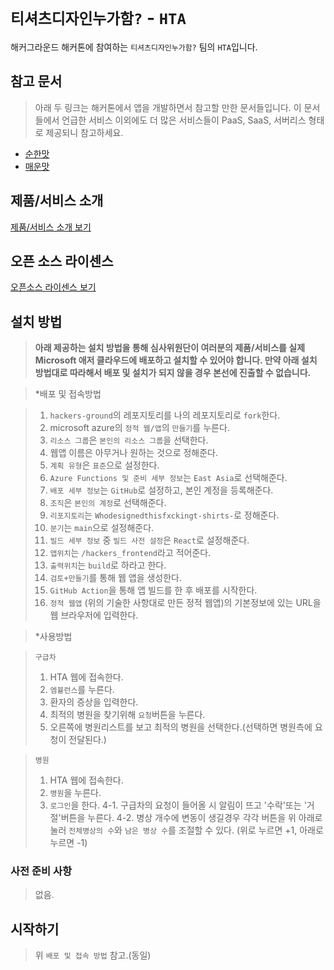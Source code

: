 # `티셔츠디자인누가함?` - `HTA`

해커그라운드 해커톤에 참여하는 `티셔츠디자인누가함?` 팀의 `HTA`입니다.

## 참고 문서

> 아래 두 링크는 해커톤에서 앱을 개발하면서 참고할 만한 문서들입니다. 이 문서들에서 언급한 서비스 이외에도 더 많은 서비스들이 PaaS, SaaS, 서버리스 형태로 제공되니 참고하세요.

- [순한맛](./REFERENCES_BASIC.md)
- [매운맛](./REFERENCES_ADVANCED.md)

## 제품/서비스 소개

<!-- 아래 링크는 지우지 마세요 -->
[제품/서비스 소개 보기](TOPIC.md)
<!-- 위 링크는 지우지 마세요 -->

## 오픈 소스 라이센스

<!-- 아래 링크는 지우지 마세요 -->
[오픈소스 라이센스 보기](./LICENSE)
<!-- 위 링크는 지우지 마세요 -->

## 설치 방법

> **아래 제공하는 설치 방법을 통해 심사위원단이 여러분의 제품/서비스를 실제 Microsoft 애저 클라우드에 배포하고 설치할 수 있어야 합니다. 만약 아래 설치 방법대로 따라해서 배포 및 설치가 되지 않을 경우 본선에 진출할 수 없습니다.**

> *배포 및 접속방법

> 1. `hackers-ground`의 레포지토리를 나의 레포지토리로 `fork`한다.
> 2. microsoft azure의 `정적 웹/앱`의 `만들기`를 누른다.
> 3. `리소스 그룹`은 `본인의 리소스 그룹`을 선택한다.
> 4. 웹앱 이름은 아무거나 원하는 것으로 정해준다.
> 5. `계획 유형`은 `표준`으로 설정한다.
> 6. `Azure Functions 및 준비 세부 정보`는 `East Asia`로 선택해준다.
> 7. `배포 세부 정보`는 `GitHub`로 설정하고, 본인 계정을 등록해준다.
> 8. `조직`은 `본인의 계정`로 선택해준다.
> 9. `리포지토리`는 `Whodesignedthisfxckingt-shirts-`로 정해준다.
> 10. `분기`는 `main`으로 설정해준다.
> 11. `빌드 세부 정보` 중 `빌드 사전 설정`은 `React`로 설정해준다.
> 12. `앱위치`는 `/hackers_frontend`라고 적어준다.
> 13. `출력위치`는 `build`로 하라고 한다.
> 14. `검토+만들기`를 통해 웹 앱을 생성한다.
> 15. `GitHub Action`을 통해 앱 빌드를 한 후 배포를 시작한다.
> 16. `정적 웹앱` (위의 기술한 사항대로 만든 정적 웹앱)의 기본정보에 있는 URL을 웹 브라우저에 입력한다.


> *사용방법

> `구급차`
>  1. HTA 웹에 접속한다.
>  2. `엠뷸런스`를 누른다.
>  3. 환자의 증상을 입력한다.
>  4. 최적의 병원을 찾기위해 `요청`버튼을 누른다.
>  5. 오른쪽에 병원리스트를 보고 최적의 병원을 선택한다.(선택하면 병원측에 요청이 전달된다.)


> `병원` 
>  1. HTA 웹에 접속한다.
>  2. `병원`을 누른다.
>  3. `로그인`을 한다.
>  4-1. 구급차의 요청이 들어올 시 알림이 뜨고 '수락'또는 '거절'버튼을 누른다.
>  4-2. 병상 개수에 변동이 생길경우 각각 버튼을 위 아래로 눌러 `전체병상의 수`와 `남은 병상 수`를 조절할 수 있다. (위로 누르면 +1, 아래로 누르면 -1)


### 사전 준비 사항

> 없음.

## 시작하기

> 위 `배포 및 접속 방법` 참고.(동일)
